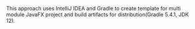 This approach uses IntelliJ IDEA and Gradle to create template for multi module JavaFX project and build artifacts for distribution(Gradle 5.4.1, JDK 12).